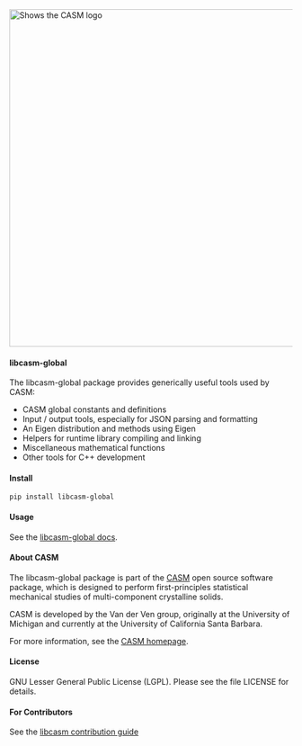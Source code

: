 <img alt="Shows the CASM logo" src="https://raw.githubusercontent.com/prisms-center/CASMcode_global/main/python/doc/_static/logo.svg" width="600" />

#### libcasm-global

The libcasm-global package provides generically useful tools used by CASM:

- CASM global constants and definitions
- Input / output tools, especially for JSON parsing and formatting
- An Eigen distribution and methods using Eigen
- Helpers for runtime library compiling and linking
- Miscellaneous mathematical functions
- Other tools for C++ development


#### Install

    pip install libcasm-global


#### Usage

See the [libcasm-global docs](https://prisms-center.github.io/CASMcode_pydocs/libcasm/global/2.0/html/index.html).


#### About CASM

The libcasm-global package is part of the [CASM](https://prisms-center.github.io/CASMcode_docs/) open source software package, which is designed to perform first-principles statistical mechanical studies of multi-component crystalline solids.

CASM is developed by the Van der Ven group, originally at the University of Michigan and currently at the University of California Santa Barbara.

For more information, see the [CASM homepage](https://prisms-center.github.io/CASMcode_docs/).


#### License

GNU Lesser General Public License (LGPL). Please see the file LICENSE for details.


#### For Contributors

See the [libcasm contribution guide](https://prisms-center.github.io/CASMcode_docs/pages/contributing_to_libcasm_packages/)
